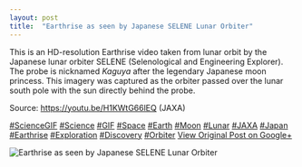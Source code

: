 ```yaml
---
layout: post
title:  "Earthrise as seen by Japanese SELENE Lunar Orbiter"
---
```


This is an HD-resolution Earthrise video taken from lunar orbit by the Japanese lunar orbiter SELENE (Selenological and Engineering Explorer). The probe is nicknamed _Kaguya_ after the legendary Japanese moon princess. This imagery was captured as the orbiter passed over the lunar south pole with the sun directly behind the probe.   
  
Source: <https://youtu.be/H1KWtG66lEQ> (JAXA)  
  
[#ScienceGIF](https://plus.google.com/s/%23ScienceGIF/posts) [#Science](https://plus.google.com/s/%23Science/posts) [#GIF](https://plus.google.com/s/%23GIF/posts) [#Space](https://plus.google.com/s/%23Space/posts) [#Earth](https://plus.google.com/s/%23Earth/posts) [#Moon](https://plus.google.com/s/%23Moon/posts) [#Lunar](https://plus.google.com/s/%23Lunar/posts) [#JAXA](https://plus.google.com/s/%23JAXA/posts) [#Japan](https://plus.google.com/s/%23Japan/posts) [#Earthrise](https://plus.google.com/s/%23Earthrise/posts) [#Exploration](https://plus.google.com/s/%23Exploration/posts) [#Discovery](https://plus.google.com/s/%23Discovery/posts) [#Orbiter](https://plus.google.com/s/%23Orbiter/posts)
[View Original Post on Google+](https://plus.google.com/+ColinSullender/posts/7RwR7Rb7jwz)

![Earthrise as seen by Japanese SELENE Lunar Orbiter](/assets/img/2015-07-20-Earthrise-as-seen-by-Japanese-SELENE-Lunar-Orbiter.gif)
